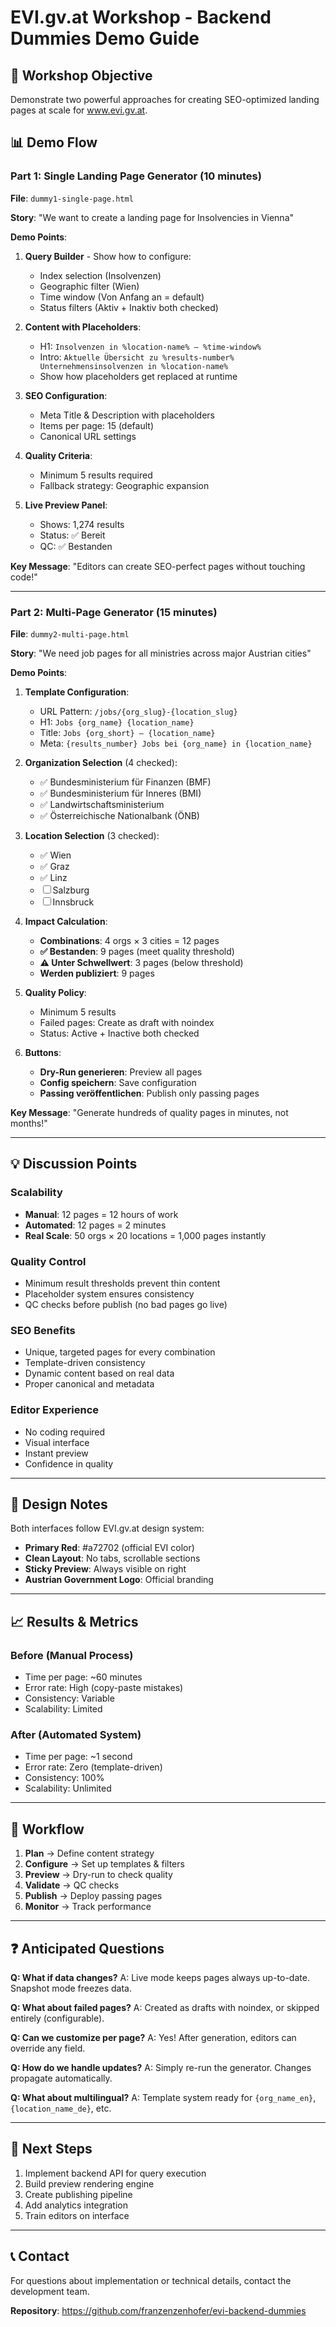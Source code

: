 # EVI.gv.at Workshop - Backend Dummies Demo Guide

## 🎯 Workshop Objective

Demonstrate two powerful approaches for creating SEO-optimized landing pages at scale for www.evi.gv.at.

## 📊 Demo Flow

### Part 1: Single Landing Page Generator (10 minutes)

**File**: `dummy1-single-page.html`

**Story**: "We want to create a landing page for Insolvencies in Vienna"

**Demo Points**:
1. **Query Builder** - Show how to configure:
   - Index selection (Insolvenzen)
   - Geographic filter (Wien)
   - Time window (Von Anfang an = default)
   - Status filters (Aktiv + Inaktiv both checked)

2. **Content with Placeholders**:
   - H1: `Insolvenzen in %location-name% – %time-window%`
   - Intro: `Aktuelle Übersicht zu %results-number% Unternehmensinsolvenzen in %location-name%`
   - Show how placeholders get replaced at runtime

3. **SEO Configuration**:
   - Meta Title & Description with placeholders
   - Items per page: 15 (default)
   - Canonical URL settings

4. **Quality Criteria**:
   - Minimum 5 results required
   - Fallback strategy: Geographic expansion

5. **Live Preview Panel**:
   - Shows: 1,274 results
   - Status: ✅ Bereit
   - QC: ✅ Bestanden

**Key Message**: "Editors can create SEO-perfect pages without touching code!"

---

### Part 2: Multi-Page Generator (15 minutes)

**File**: `dummy2-multi-page.html`

**Story**: "We need job pages for all ministries across major Austrian cities"

**Demo Points**:
1. **Template Configuration**:
   - URL Pattern: `/jobs/{org_slug}-{location_slug}`
   - H1: `Jobs {org_name} {location_name}`
   - Title: `Jobs {org_short} – {location_name}`
   - Meta: `{results_number} Jobs bei {org_name} in {location_name}`

2. **Organization Selection** (4 checked):
   - ✅ Bundesministerium für Finanzen (BMF)
   - ✅ Bundesministerium für Inneres (BMI)
   - ✅ Landwirtschaftsministerium
   - ✅ Österreichische Nationalbank (ÖNB)

3. **Location Selection** (3 checked):
   - ✅ Wien
   - ✅ Graz
   - ✅ Linz
   - ☐ Salzburg
   - ☐ Innsbruck

4. **Impact Calculation**:
   - **Combinations**: 4 orgs × 3 cities = 12 pages
   - **✅ Bestanden**: 9 pages (meet quality threshold)
   - **⚠️ Unter Schwellwert**: 3 pages (below threshold)
   - **Werden publiziert**: 9 pages

5. **Quality Policy**:
   - Minimum 5 results
   - Failed pages: Create as draft with noindex
   - Status: Active + Inactive both checked

6. **Buttons**:
   - **Dry-Run generieren**: Preview all pages
   - **Config speichern**: Save configuration
   - **Passing veröffentlichen**: Publish only passing pages

**Key Message**: "Generate hundreds of quality pages in minutes, not months!"

---

## 💡 Discussion Points

### Scalability
- **Manual**: 12 pages = 12 hours of work
- **Automated**: 12 pages = 2 minutes
- **Real Scale**: 50 orgs × 20 locations = 1,000 pages instantly

### Quality Control
- Minimum result thresholds prevent thin content
- Placeholder system ensures consistency
- QC checks before publish (no bad pages go live)

### SEO Benefits
- Unique, targeted pages for every combination
- Template-driven consistency
- Dynamic content based on real data
- Proper canonical and metadata

### Editor Experience
- No coding required
- Visual interface
- Instant preview
- Confidence in quality

---

## 🎨 Design Notes

Both interfaces follow EVI.gv.at design system:
- **Primary Red**: #a72702 (official EVI color)
- **Clean Layout**: No tabs, scrollable sections
- **Sticky Preview**: Always visible on right
- **Austrian Government Logo**: Official branding

---

## 📈 Results & Metrics

### Before (Manual Process)
- Time per page: ~60 minutes
- Error rate: High (copy-paste mistakes)
- Consistency: Variable
- Scalability: Limited

### After (Automated System)
- Time per page: ~1 second
- Error rate: Zero (template-driven)
- Consistency: 100%
- Scalability: Unlimited

---

## 🔄 Workflow

1. **Plan** → Define content strategy
2. **Configure** → Set up templates & filters
3. **Preview** → Dry-run to check quality
4. **Validate** → QC checks
5. **Publish** → Deploy passing pages
6. **Monitor** → Track performance

---

## ❓ Anticipated Questions

**Q: What if data changes?**
A: Live mode keeps pages always up-to-date. Snapshot mode freezes data.

**Q: What about failed pages?**
A: Created as drafts with noindex, or skipped entirely (configurable).

**Q: Can we customize per page?**
A: Yes! After generation, editors can override any field.

**Q: How do we handle updates?**
A: Simply re-run the generator. Changes propagate automatically.

**Q: What about multilingual?**
A: Template system ready for `{org_name_en}`, `{location_name_de}`, etc.

---

## 🚀 Next Steps

1. Implement backend API for query execution
2. Build preview rendering engine
3. Create publishing pipeline
4. Add analytics integration
5. Train editors on interface

---

## 📞 Contact

For questions about implementation or technical details, contact the development team.

**Repository**: https://github.com/franzenzenhofer/evi-backend-dummies
